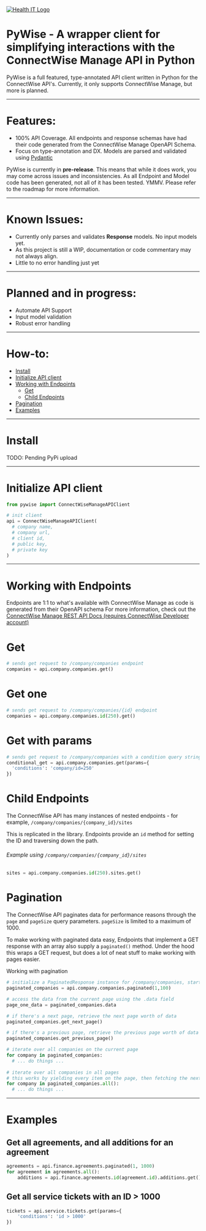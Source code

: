 [![Health IT Logo](https://healthit.com.au/wp-content/uploads/2019/06/HIT-proper-logo.png)](https://healthit.com.au)

# PyWise - A wrapper client for simplifying interactions with the ConnectWise Manage API in Python

PyWise is a full featured, type-annotated API client written in Python for the ConnectWise API's. Currently, it only supports ConnectWise Manage, but more is planned.
- - - - 
Features:
=========
- 100% API Coverage. All endpoints and response schemas have had their code generated from the ConnectWise Manage OpenAPI Schema.
- Focus on type-annotation and DX. Models are parsed and validated using [Pydantic](https://github.com/pydantic/pydantic)

PyWise is currently in **pre-release**. This means that while it does work, you may come across issues and inconsistencies. 
As all Endpoint and Model code has been generated, not all of it has been tested. YMMV.
Please refer to the roadmap for more information.
- - - - 
Known Issues:
=============
- Currently only parses and validates **Response** models. No input models yet.
- As this project is still a WIP, documentation or code commentary may not always align. 
- Little to no error handling just yet

- - - - 
Planned and in progress:
=============
- Automate API Support
- Input model validation
- Robust error handling

- - - - 
How-to:
======
- [Install](#install)
- [Initialize API client](#initialize-api-client)
- [Working with Endpoints](#working-with-endpoints)
  - [Get](#get)
  - [Child Endpoints](#child-endpoints)
- [Pagination](#pagination)
- [Examples](#examples)

- - - - 
# Install
TODO: Pending PyPi upload

- - - - 
# Initialize API client
```python
from pywise import ConnectWiseManageAPIClient

# init client
api = ConnectWiseManageAPIClient(
  # company name,
  # company url,
  # client id,
  # public key,
  # private key
)
```

- - - - 
# Working with Endpoints
Endpoints are 1:1 to what's available with ConnectWise Manage as code is generated from their OpenAPI schema
For more information, check out the [ConnectWise Manage REST API Docs (requires ConnectWise Developer account)](https://developer.connectwise.com/Products/ConnectWise_PSA/REST)

# Get
```python
# sends get request to /company/companies endpoint
companies = api.company.companies.get()
```

# Get one
```python
# sends get request to /company/companies/{id} endpoint
companies = api.company.companies.id(250).get()
```

# Get with params
```python
# sends get request to /company/companies with a condition query string
conditional_get = api.company.companies.get(params={
  'conditions': 'company/id=250'
})
```

# Child Endpoints
The ConnectWise API has many instances of nested endpoints - for example, ```/company/companies/{company_id}/sites```

This is replicated in the library. Endpoints provide an ```id``` method for setting the ID and traversing down the path.

###### Example using ```/company/companies/{company_id}/sites```
```python
sites = api.company.companies.id(250).sites.get()
```

# Pagination
The ConnectWise API paginates data for performance reasons through the ```page``` and ```pageSize``` query parameters. ```pageSize``` is limited to a maximum of 1000.

To make working with paginated data easy, Endpoints that implement a GET response with an array also supply a ```paginated()``` method. Under the hood this wraps a GET request, but does a lot of neat stuff to make working with pages easier.

Working with pagination
```python
# initialize a PaginatedResponse instance for /company/companies, starting on page 1 with a pageSize of 100
paginated_companies = api.company.companies.paginated(1,100)

# access the data from the current page using the .data field
page_one_data = paginated_companies.data

# if there's a next page, retrieve the next page worth of data
paginated_companies.get_next_page()

# if there's a previous page, retrieve the previous page worth of data
paginated_companies.get_previous_page()

# iterate over all companies on the current page
for company in paginated_companies:
  # ... do things ...
  
# iterate over all companies in all pages
# this works by yielding every item on the page, then fetching the next page and continuing until there's no data left
for company in paginated_companies.all():
  # ... do things ...
```
- - - -
# Examples
## Get all agreements, and all additions for an agreement
```python
agreements = api.finance.agreements.paginated(1, 1000)
for agreement in agreements.all():
    additions = api.finance.agreements.id(agreement.id).additions.get()
```

## Get all service tickets with an ID > 1000
```python
tickets = api.service.tickets.get(params={
    'conditions': 'id > 1000'
})
```
